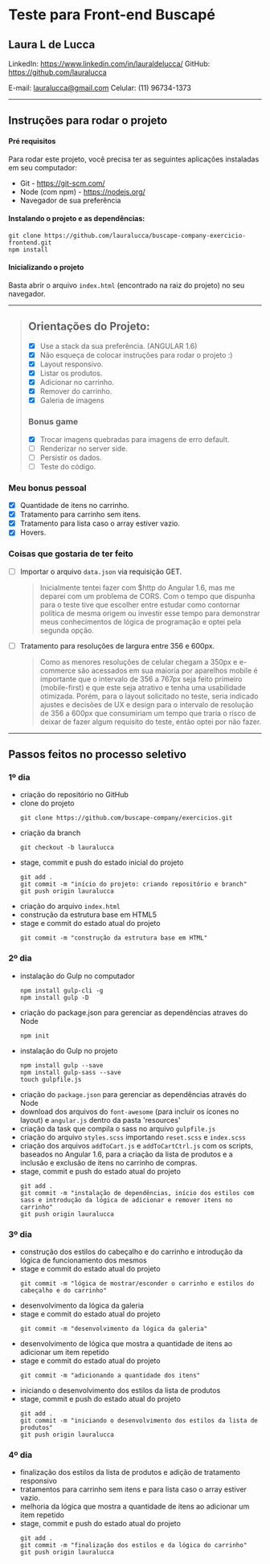 # Teste para Front-end Buscapé

## Laura L de Lucca

LinkedIn: https://www.linkedin.com/in/lauraldelucca/
GitHub: https://github.com/lauralucca

E-mail: lauralucca@gmail.com
Celular: (11) 96734-1373

---

## Instruções para rodar o projeto

#### Pré requisitos

Para rodar este projeto, você precisa ter as seguintes aplicações instaladas em seu computador:

- Git - https://git-scm.com/
- Node (com npm) - https://nodejs.org/
- Navegador de sua preferência

#### Instalando o projeto e as dependências:

```
git clone https://github.com/lauralucca/buscape-company-exercicio-frontend.git
npm install
```

#### Inicializando o projeto

Basta abrir o arquivo `index.html` (encontrado na raiz do projeto) no seu navegador.

---

>## Orientações do Projeto:
>
>- [x] Use a stack da sua preferência. (ANGULAR 1.6)
>- [x] Não esqueça de colocar instruções para rodar o projeto :)
>- [x] Layout responsivo.
>- [x] Listar os produtos.
>- [x] Adicionar no carrinho.
>- [x] Remover do carrinho.
>- [x] Galeria de imagens
>
>### Bonus game
>
>- [x] Trocar imagens quebradas para imagens de erro default.
>- [ ] Renderizar no server side.
>- [ ] Persistir os dados.
>- [ ] Teste do código.
>


### Meu bonus pessoal

- [x] Quantidade de itens no carrinho.
- [x] Tratamento para carrinho sem itens.
- [x] Tratamento para lista caso o array estiver vazio.
- [x] Hovers.

### Coisas que gostaria de ter feito

- [ ] Importar o arquivo `data.json` via requisição GET.
	>Inicialmente tentei fazer com $http do Angular 1.6, mas me deparei com um problema de CORS. Com o tempo que dispunha para o teste tive que escolher entre estudar como contornar política de mesma origem ou investir esse tempo para demonstrar meus conhecimentos de lógica de programação e optei pela segunda opção.
	
- [ ] Tratamento para resoluções de largura entre 356 e 600px. 
	>Como as menores resoluções de celular chegam a 350px e e-commerce são acessados em sua maioria por aparelhos mobile é importante que o intervalo de 356 a 767px seja feito primeiro (mobile-first) e que este seja atrativo e tenha uma usabilidade otimizada. Porém, para o layout solicitado no teste, seria indicado ajustes e decisões de UX e design para o intervalo de resolução de 356 a 600px que consumiriam um tempo que traria o risco de deixar de fazer algum requisito do teste, então optei por não fazer.
	
---

## Passos feitos no processo seletivo

### 1º dia

- criação do repositório no GitHub
- clone do projeto
	```
	git clone https://github.com/buscape-company/exercicios.git
	```
- criação da branch
	```
	git checkout -b lauralucca
	```
- stage, commit e push do estado inicial do projeto
	```
	git add .
	git commit -m "início do projeto: criando repositório e branch"
	git push origin lauralucca
	```
- criação do arquivo `index.html`
- construção da estrutura base em HTML5
- stage e commit do estado atual do projeto
	```
	git commit -m "construção da estrutura base em HTML"
	```

### 2º dia

- instalação do Gulp no computador
	```
	npm install gulp-cli -g
	npm install gulp -D
	```
- criação do package.json para gerenciar as dependências atraves do Node
	```
	npm init
	```
- instalação do Gulp no projeto
	```
	npm install gulp --save
	npm install gulp-sass --save
	touch gulpfile.js
	```
- criação do `package.json` para gerenciar as dependências através do Node
- download dos arquivos do `font-awesome` (para incluir os ícones no layout) e `angular.js` dentro da pasta 'resources'
- criação da task que compila o sass no arquivo `gulpfile.js`
- criação do arquivo `styles.scss` importando `reset.scss` e `index.scss`
- criação dos arquivos `addToCart.js` e `addToCartCtrl.js` com os scripts, baseados no Angular 1.6, para a criação da lista de produtos e a inclusão e exclusão de itens no carrinho de compras.
- stage, commit e push do estado atual do projeto
	```
	git add .
	git commit -m "instalação de dependências, início dos estilos com sass e introdução da lógica de adicionar e remover itens no carrinho"
	git push origin lauralucca
	```

### 3º dia

- construção dos estilos do cabeçalho e do carrinho e introdução da lógica de funcionamento dos mesmos
- stage e commit do estado atual do projeto
	```
	git commit -m "lógica de mostrar/esconder o carrinho e estilos do cabeçalho e do carrinho"
	```
- desenvolvimento da lógica da galeria
- stage e commit do estado atual do projeto
	```
	git commit -m "desenvolvimento da lógica da galeria"
	```
- desenvolvimento de lógica que mostra a quantidade de itens ao adicionar um item repetido
- stage e commit do estado atual do projeto
	```
	git commit -m "adicionando a quantidade dos itens"
	```
- iniciando o desenvolvimento dos estilos da lista de produtos
- stage, commit e push do estado atual do projeto
	```
	git add .
	git commit -m "iniciando o desenvolvimento dos estilos da lista de produtos"
	git push origin lauralucca
	```

### 4º dia

- finalização dos estilos da lista de produtos e adição de tratamento responsivo
- tratamentos para carrinho sem itens e para lista caso o array estiver vazio.
- melhoria da lógica que mostra a quantidade de itens ao adicionar um item repetido
- stage, commit e push do estado atual do projeto
	```
	git add .
	git commit -m "finalização dos estilos e da lógica do carrinho"
	git push origin lauralucca
	```
